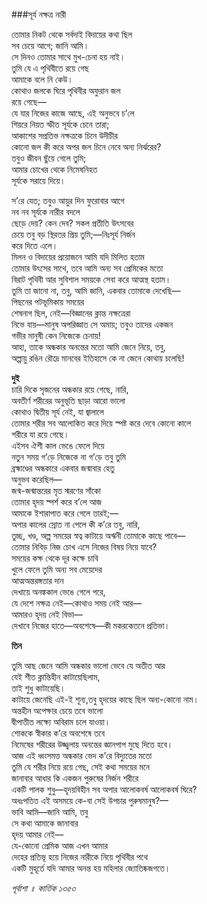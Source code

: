 ###সূর্য নক্ষত্র নারী

তোমার নিকট থেকে সর্বদাই বিদায়ের কথা ছিল   
সব চেয়ে আগে; জানি আমি।   
সে দিনও তোমার সাথে মুখ-চেনা হয় নাই।   
তুমি যে এ পৃথিবীতে রয়ে গেছ   
আমাকে বলে নি কেউ।   
কোথাও জলকে ঘিরে পৃথিবীর অফুরান জল   
রয়ে গেছে—   
যে যার নিজের কাজে আছে, এই অনুভবে চ’লে   
শিয়রে নিয়ত স্ফীত সূর্যকে চেনে তারা;   
আকাশের সপ্রতিভ নক্ষত্রকে চিনে উদীচীর   
কোনো জল কী করে অপর জল চিনে নেবে অন্য নির্ঝরের?   
তবুও জীবন ছুঁয়ে গেলে তুমি;   
আমার চোখের থেকে নিমেষনিহত   
সূর্যকে সরায়ে দিয়ে।   

স’রে যেত; তবুও আয়ুর দিন ফুরোবার আগে   
নব নব সূর্যকে নারীর বদলে   
ছেড়ে দেয়? কেন দেব? সকল প্রতীতি উৎসবের   
চেয়ে তবু বড় স্থিরতর প্রিয় তুমি;—নিঃসূর্য নির্জন   
করে দিতে এলে।   
মিলন ও বিদায়ের প্রয়োজনে আমি যদি মিলিত হতাম   
তোমার উৎসের সাথে, তবে আমি অন্য সব প্রেমিকের মতো   
বিরাট পৃথিবী আর সুবিশাল সময়কে সেবা করে আত্মস্থ হতাম।   
তুমি তা জানো না, তবু, আমি জানি, একবার তোমাকে দেখেছি—  
পিছনের পটভূমিকায় সময়ের   
শেষনাগ ছিল, নেই—বিজ্ঞানের ক্লান্ত নক্ষত্রেরা   
নিভে যায়—মানুষ অপরিজ্ঞাত সে অমায়; তবুও তাদের একজন   
গভীর মানুষী কেন নিজেকে চেনায়!   
আহা, তাকে অন্ধকার অনন্তের মতো আমি জেনে নিয়ে, তবু,   
অল্পায়ু রঙিন রৌদ্রে মানবের ইতিহাসে কে না জেনে কোথায় চলেছি!    

__দুই__   
চারি দিকে সৃজনের অন্ধকার রয়ে গেছে, নারি,   
অবতীর্ণ শরীরের অনুভূতি ছাড়া আরো ভালো   
কোথাও দ্বিতীয় সূর্য নেই, যা জ্বালালে   
তোমার শরীর সব আলোকিত করে দিয়ে স্পষ্ট করে দেবে কোনো কালে   
শরীরে যা রয়ে গেছে।   
এইসব ঐশী কাল ভেঙে ফেলে দিয়ে   
নতুন সময় গ’ড়ে নিজেকে না গ’ড়ে তবু তুমি   
ব্রহ্মাণ্ডের অন্ধকারে একবার জন্মাবার হেতু   
অনুভব করেছিল—  
জন্ম-জন্মান্তরের মৃত স্মরণের সাঁকো   
তোমার হৃদয় স্পর্শ করে ব’লে আজ   
আমাকে ইশারাপাত করে গেলে তারই;—  
অপার কালের স্রোত না পেলে কী ক’রে তবু, নারি,   
তুচ্ছ, খণ্ড, অল্প সময়ের স্বত্ব কাটায়ে অঋনী তোমাকে কাছে পাবে—  
তোমার নিবিড় নিজ চোখ এসে নিজের বিষয় নিয়ে যাবে?   
সময়ের কক্ষ থেকে দূর কক্ষে চাবি   
খুলে ফেলে তুমি অন্য সব মেয়েদের   
আত্মঅন্তরঙ্গতার দান   
দেখায়ে অনঙ্ককাল ভেঙে গেলে পরে,   
যে দেশে নক্ষত্র নেই—কোথাও সময় নেই আর—  
আমারও হৃদয় নেই বিভা—  
দেখাবে নিজের হাতে—অবশেষে—কী মকরকেতনে প্রতিভা।   

__তিন__  

তুমি আছ জেনে আমি অন্ধকার ভালো ভেবে যে অতীত আর   
যেই শীত ক্লান্তিহীন কাটায়েছিলাম,   
তাই শুধু কাটায়েছি।   
কাটায়ে জেনেছি এই-ই শূন্য,তবু হৃদয়ের কাছে ছিল অন্য-কোনো নাম।   
অন্তহীন অপেক্ষার চেয়ে তবে ভালো   
দ্বীপাতীত লক্ষ্যে অবিরাম চলে যাওয়া।   
শোককে স্বীকার ক’রে অবশেষে তবে   
নিমেষের শরীরের উজ্জ্বলায় অনন্তের জ্ঞানপাপ মুছে দিতে হবে।   
আজ এই ধ্বংসমত্ত অন্ধকার ভেদ ক’রে বিদ্যুতের মতো   
তুমি যে শরীর নিয়ে রয়ে গেছ, সেই কথা সময়ের মনে   
জানাবার আধার কি একজন পুরুষের নির্জন শরীরে   
একটি পালক শুধু—হৃদয়বিহীন সব অপার আলোকবর্ষ আলোকবর্ষ ঘিরে?   
অধঃপতিত এই অসময়ে কে-বা সেই উপচার পুরুষমানুষ?—  
ভাবি আমি—জানি আমি, তবু   
সে কথা আমাকে জানাবার   
হৃদয় আমার নেই—  
যে-কোনো প্রেমিক আজ এখন আমার   
দেহের প্রতিভূ হয়ে নিজের নারীকে নিয়ে পৃথিবীর পথে   
একটি মুহূর্তে যদি আমার অনন্ত হয় মহিলার জ্যোতিষ্কজগতে।  

*পূর্বাশা ॥ কার্তিক ১৩৫৩*
